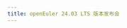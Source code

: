 ```yaml
---
title: openEuler 24.03 LTS 版本发布会
---
```

<script setup lang="ts">
  import TheSummit from '@/views/summit/2403-version-release/TheVersionRelease.vue'
</script>

<TheSummit />